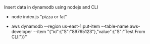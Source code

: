 Insert data in dynamodb using nodejs and CLI

- node index.js "pizza or fat"

- aws dynamodb --region us-east-1 put-item --table-name aws-developer --item "{\"id\":{\"S\":\"89765123\"},\"value\":{\"S\":\"Test From CLI.\"}}"
